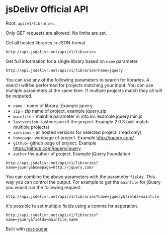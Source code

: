 # jsDelivr Official API


Root: `api/v1/libraries`. 

Only GET requests are allowed. No limits are set.


Get all hosted libraries in JSON format

```
http://api.jsdelivr.net/api/v1/libraries
```


Get full information for a single library based on `name` parameter.

```
http://api.jsdelivr.net/api/v1/libraries?name=jquery
```

You can use any of the following parameters to search for libraries. A search will be performed for projects matching your input. You can use multiple parameters at the same time. If multiple projects match they all will be outputed.

* `name` - name of library. Example jquery
* `zip` - zip name of project. example jquery.zip
* `mainfile` - mainfile parameter in info.ini. example jquery.min.js
* `lastversion`- lastversion of the project. Example 2.0.3 (will match multiple projects)
* `versions` -  all hosted versions for selected project. (read only)
* `homepage`- webpage of project. Example http://jquery.com/
* `github`- github page of project. Example https://github.com/jquery/jquery
* `author` the author of project. Example jQuery Foundation

```
http://api.jsdelivr.net/api/v1/libraries?name=jquery&homepage=http://jquery.com/
```

You can combine the above parameters with the parameter `fields`. This way you can control the output. For example to get the `mainfile` for jQuery you would run the following request.

```
http://api.jsdelivr.net/api/v1/libraries?name=jquery&fields=mainfile
```

It's possible to set multiple fields using a comma for seperation.

```
http://api.jsdelivr.net/api/v1/libraries?name=jquery&fields=mainfile,name
```



Built with [rest-sugar](https://github.com/bebraw/rest-sugar)

